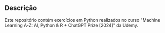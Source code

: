 ## Descrição
Este repositório contém exercícios em Python realizados no curso "Machine Learning A-Z: AI, Python & R + ChatGPT Prize [2024]" da Udemy.
